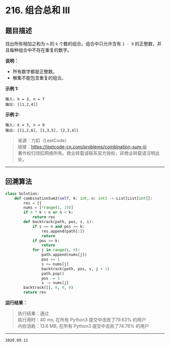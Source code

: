# 216. 组合总和 III

## 题目描述

找出所有相加之和为 `n` 的 `k` 个数的组合。组合中只允许含有 `1 - 9` 的正整数，并且每种组合中不存在重复的数字。

**说明：**

- 所有数字都是正整数。
- 解集不能包含重复的组合。

**示例 1:**

```text
输入: k = 3, n = 7
输出: [[1,2,4]]
```

**示例 2:**

```text
输入: k = 3, n = 9
输出: [[1,2,6], [1,3,5], [2,3,4]]
```

> 来源：力扣（LeetCode）  
> 链接：<https://leetcode-cn.com/problems/combination-sum-iii>  
> 著作权归领扣网络所有。商业转载请联系官方授权，非商业转载请注明出处。

---

## 回溯算法

```python
class Solution:
    def combinationSum3(self, k: int, n: int) -> List[List[int]]:
        res = []
        nums = [*range(1, 10)]
        if 9 * k < n or n < k:
            return res
        def backtrack(path, pos, s, i):
            if s == n and pos == k:
                res.append(path[:])
                return
            if pos >= k:
                return
            for j in range(i, 9):
                path.append(nums[j])
                pos += 1
                s += nums[j]
                backtrack(path, pos, s, j + 1)
                path.pop()
                pos -= 1
                s -= nums[j]
        backtrack([], 0, 0, 0)
        return res
```

**运行结果**：

> 执行结果：通过  
> 执行用时：40 ms, 在所有 Python3 提交中击败了79.63% 的用户  
> 内存消耗：13.6 MB, 在所有 Python3 提交中击败了74.76% 的用户

---

`2020.09.11`
